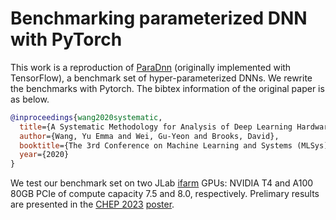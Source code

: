 # Benchmarking parameterized DNN with PyTorch

This work is a reproduction of [ParaDnn](https://github.com/Emma926/paradnn)
(originally implemented with TensorFlow), a benchmark set of hyper-parameterized
DNNs. We rewrite the benchmarks with Pytorch.
The bibtex information of the original paper is as below.

```bibtex
@inproceedings{wang2020systematic,
  title={A Systematic Methodology for Analysis of Deep Learning Hardware and Software Platforms},
  author={Wang, Yu Emma and Wei, Gu-Yeon and Brooks, David},
  booktitle={The 3rd Conference on Machine Learning and Systems (MLSys)},
  year={2020}
}
```

We test our benchmark set on two JLab [ifarm](https://scicomp.jlab.org/scicomp/home) GPUs: NVIDIA T4 and A100 80GB PCIe of compute capacity 7.5 and 8.0, respectively. Prelimary results are presented in the [CHEP 2023](https://www.jlab.org/conference/CHEP2023) [poster](docs/CHEP_GPU4ML4NP_05022023.pdf).
